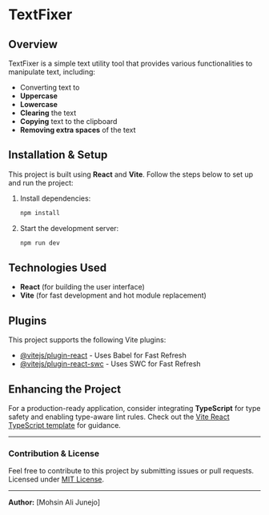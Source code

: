 # TextFixer

## Overview
TextFixer is a simple text utility tool that provides various functionalities to manipulate text, including:
- Converting text to 
- **Uppercase**
- **Lowercase**
- **Clearing** the text
- **Copying** text to the clipboard
- **Removing extra spaces** of the text

## Installation & Setup

This project is built using **React** and **Vite**. Follow the steps below to set up and run the project:

1. Install dependencies:
   ```sh
   npm install
   ```

2. Start the development server:
   ```sh
   npm run dev
   ```

## Technologies Used
- **React** (for building the user interface)
- **Vite** (for fast development and hot module replacement)

## Plugins
This project supports the following Vite plugins:
- [@vitejs/plugin-react](https://github.com/vitejs/vite-plugin-react) - Uses Babel for Fast Refresh
- [@vitejs/plugin-react-swc](https://github.com/vitejs/vite-plugin-react-swc) - Uses SWC for Fast Refresh

## Enhancing the Project
For a production-ready application, consider integrating **TypeScript** for type safety and enabling type-aware lint rules. Check out the [Vite React TypeScript template](https://github.com/vitejs/vite/tree/main/packages/create-vite/template-react-ts) for guidance.

---
### Contribution & License
Feel free to contribute to this project by submitting issues or pull requests. Licensed under [MIT License](LICENSE).

---
**Author:** [Mohsin Ali Junejo]

